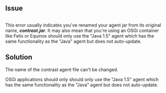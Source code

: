 <!--
title: "Why Do I See The "NoClassDefFoundError"?"
description: "Explanation of the "NoClassDefFoundError""
tags: "troubleshoot java agent NoClassDefFoundError"
-->

## Issue

```java.lang.NoClassDefFoundError:com/.../EventController
```

This error usually indicates you've renamed your agent jar from its original name, ***contrast.jar***. It may also mean that you're using an OSGi container like Felix or Equinox should only use the "Java 1.5" agent which has the same functionality as the "Java" agent but does not auto-update.


## Solution

The name of the contrast agent file can't be changed.

OSGi applications should only should only use the "Java 1.5" agent which has the same functionality as the "Java" agent but does not auto-update.
